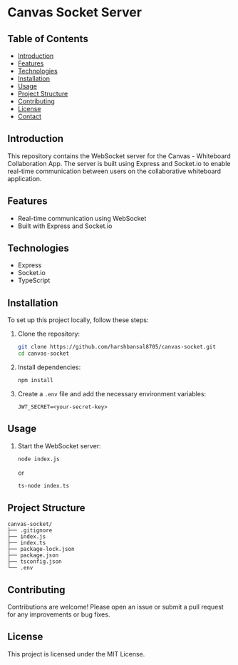 # Canvas Socket Server

## Table of Contents
- [Introduction](#introduction)
- [Features](#features)
- [Technologies](#technologies)
- [Installation](#installation)
- [Usage](#usage)
- [Project Structure](#project-structure)
- [Contributing](#contributing)
- [License](#license)
- [Contact](#contact)

## Introduction
This repository contains the WebSocket server for the Canvas - Whiteboard Collaboration App. The server is built using Express and Socket.io to enable real-time communication between users on the collaborative whiteboard application.

## Features
- Real-time communication using WebSocket
- Built with Express and Socket.io

## Technologies
- Express
- Socket.io
- TypeScript

## Installation
To set up this project locally, follow these steps:

1. Clone the repository:
    ```bash
    git clone https://github.com/harshbansal8705/canvas-socket.git
    cd canvas-socket
    ```

2. Install dependencies:
    ```bash
    npm install
    ```

3. Create a `.env` file and add the necessary environment variables:
    ```plaintext
    JWT_SECRET=<your-secret-key>
    ```

## Usage
1. Start the WebSocket server:
    ```bash
    node index.js
    ```
    or
    ```bash
    ts-node index.ts
    ```

## Project Structure
```plaintext
canvas-socket/
├── .gitignore
├── index.js
├── index.ts
├── package-lock.json
├── package.json
├── tsconfig.json
└── .env
```

## Contributing
Contributions are welcome! Please open an issue or submit a pull request for any improvements or bug fixes.

## License
This project is licensed under the MIT License.

